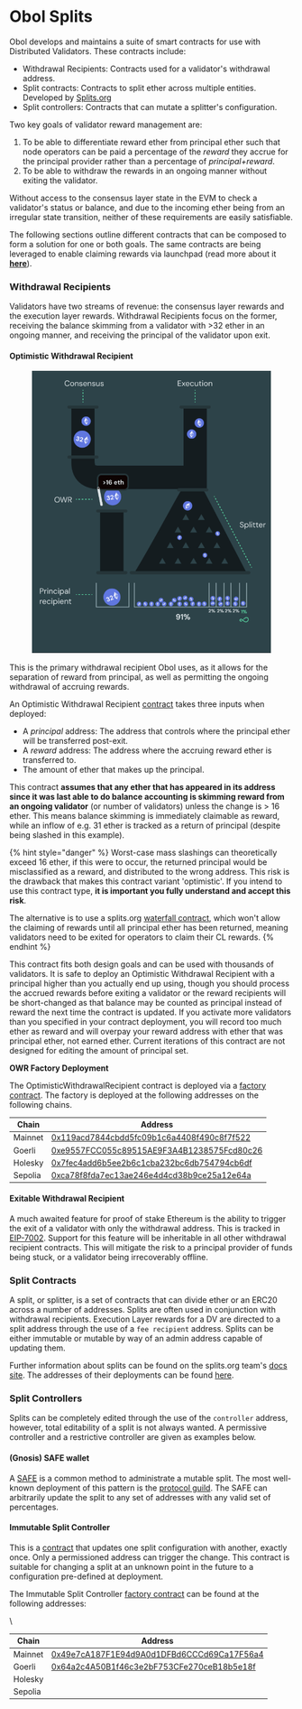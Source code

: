 # Obol Splits

Obol develops and maintains a suite of smart contracts for use with Distributed Validators. These contracts include:

* Withdrawal Recipients: Contracts used for a validator's withdrawal address.
* Split contracts: Contracts to split ether across multiple entities. Developed by [Splits.org](https://splits.org/)
* Split controllers: Contracts that can mutate a splitter's configuration.

Two key goals of validator reward management are:

1. To be able to differentiate reward ether from principal ether such that node operators can be paid a percentage of the _reward_ they accrue for the principal provider rather than a percentage of _principal+reward_.
2. To be able to withdraw the rewards in an ongoing manner without exiting the validator.

Without access to the consensus layer state in the EVM to check a validator's status or balance, and due to the incoming ether being from an irregular state transition, neither of these requirements are easily satisfiable.

The following sections outline different contracts that can be composed to form a solution for one or both goals. The same contracts are being leveraged to enable claiming rewards via launchpad (read more about it [**here**](http://localhost:3000/next/run/running/claim-rewards)).

### Withdrawal Recipients[​](https://docs.obol.org/learn/intro/obol-splits#withdrawal-recipients) <a href="#withdrawal-recipients" id="withdrawal-recipients"></a>

Validators have two streams of revenue: the consensus layer rewards and the execution layer rewards. Withdrawal Recipients focus on the former, receiving the balance skimming from a validator with >32 ether in an ongoing manner, and receiving the principal of the validator upon exit.

#### Optimistic Withdrawal Recipient[​](https://docs.obol.org/learn/intro/obol-splits#optimistic-withdrawal-recipient) <a href="#optimistic-withdrawal-recipient" id="optimistic-withdrawal-recipient"></a>

<figure><img src="../../.gitbook/assets/image (15) (1) (1).png" alt=""><figcaption></figcaption></figure>

This is the primary withdrawal recipient Obol uses, as it allows for the separation of reward from principal, as well as permitting the ongoing withdrawal of accruing rewards.

An Optimistic Withdrawal Recipient [contract](https://github.com/ObolNetwork/obol-splits/blob/main/src/owr/OptimisticWithdrawalRecipient.sol) takes three inputs when deployed:

* A _principal_ address: The address that controls where the principal ether will be transferred post-exit.
* A _reward_ address: The address where the accruing reward ether is transferred to.
* The amount of ether that makes up the principal.

This contract **assumes that any ether that has appeared in its address since it was last able to do balance accounting is skimming reward from an ongoing validator** (or number of validators) unless the change is > 16 ether. This means balance skimming is immediately claimable as reward, while an inflow of e.g. 31 ether is tracked as a return of principal (despite being slashed in this example).

{% hint style="danger" %}
Worst-case mass slashings can theoretically exceed 16 ether, if this were to occur, the returned principal would be misclassified as a reward, and distributed to the wrong address. This risk is the drawback that makes this contract variant 'optimistic'. If you intend to use this contract type, **it is important you fully understand and accept this risk**.

The alternative is to use a splits.org [waterfall contract](https://docs.splits.org/core/waterfall), which won't allow the claiming of rewards until all principal ether has been returned, meaning validators need to be exited for operators to claim their CL rewards.
{% endhint %}

This contract fits both design goals and can be used with thousands of validators. It is safe to deploy an Optimistic Withdrawal Recipient with a principal higher than you actually end up using, though you should process the accrued rewards before exiting a validator or the reward recipients will be short-changed as that balance may be counted as principal instead of reward the next time the contract is updated. If you activate more validators than you specified in your contract deployment, you will record too much ether as reward and will overpay your reward address with ether that was principal ether, not earned ether. Current iterations of this contract are not designed for editing the amount of principal set.

**OWR Factory Deployment**[**​**](https://docs.obol.org/learn/intro/obol-splits#owr-factory-deployment)

The OptimisticWithdrawalRecipient contract is deployed via a [factory contract](https://github.com/ObolNetwork/obol-splits/blob/main/src/owr/OptimisticWithdrawalRecipientFactory.sol). The factory is deployed at the following addresses on the following chains.

| Chain   | Address                                                                                                                       |
| ------- | ----------------------------------------------------------------------------------------------------------------------------- |
| Mainnet | [0x119acd7844cbdd5fc09b1c6a4408f490c8f7f522](https://etherscan.io/address/0x119acd7844cbdd5fc09b1c6a4408f490c8f7f522)         |
| Goerli  | [0xe9557FCC055c89515AE9F3A4B1238575Fcd80c26](https://goerli.etherscan.io/address/0xe9557FCC055c89515AE9F3A4B1238575Fcd80c26)  |
| Holesky | [0x7fec4add6b5ee2b6c1cba232bc6db754794cb6df](https://holesky.etherscan.io/address/0x7fec4add6b5ee2b6c1cba232bc6db754794cb6df) |
| Sepolia | [0xca78f8fda7ec13ae246e4d4cd38b9ce25a12e64a](https://sepolia.etherscan.io/address/0xca78f8fda7ec13ae246e4d4cd38b9ce25a12e64a) |

#### Exitable Withdrawal Recipient[​](https://docs.obol.org/learn/intro/obol-splits#exitable-withdrawal-recipient) <a href="#exitable-withdrawal-recipient" id="exitable-withdrawal-recipient"></a>

A much awaited feature for proof of stake Ethereum is the ability to trigger the exit of a validator with only the withdrawal address. This is tracked in [EIP-7002](https://eips.ethereum.org/EIPS/eip-7002). Support for this feature will be inheritable in all other withdrawal recipient contracts. This will mitigate the risk to a principal provider of funds being stuck, or a validator being irrecoverably offline.

### Split Contracts[​](https://docs.obol.org/learn/intro/obol-splits#split-contracts) <a href="#split-contracts" id="split-contracts"></a>

A split, or splitter, is a set of contracts that can divide ether or an ERC20 across a number of addresses. Splits are often used in conjunction with withdrawal recipients. Execution Layer rewards for a DV are directed to a split address through the use of a `fee recipient` address. Splits can be either immutable or mutable by way of an admin address capable of updating them.

Further information about splits can be found on the splits.org team's [docs site](https://docs.splits.org/). The addresses of their deployments can be found [here](https://docs.splits.org/core/split#addresses).

### Split Controllers[​](https://docs.obol.org/learn/intro/obol-splits#split-controllers) <a href="#split-controllers" id="split-controllers"></a>

Splits can be completely edited through the use of the `controller` address, however, total editability of a split is not always wanted. A permissive controller and a restrictive controller are given as examples below.

#### (Gnosis) SAFE wallet[​](https://docs.obol.org/learn/intro/obol-splits#gnosis-safe-wallet) <a href="#gnosis-safe-wallet" id="gnosis-safe-wallet"></a>

A [SAFE](https://safe.global/) is a common method to administrate a mutable split. The most well-known deployment of this pattern is the [protocol guild](https://protocol-guild.readthedocs.io/en/latest/3-smart-contract.html). The SAFE can arbitrarily update the split to any set of addresses with any valid set of percentages.

#### Immutable Split Controller[​](https://docs.obol.org/learn/intro/obol-splits#immutable-split-controller) <a href="#immutable-split-controller" id="immutable-split-controller"></a>

This is a [contract](https://github.com/ObolNetwork/obol-splits/blob/main/src/controllers/ImmutableSplitController.sol) that updates one split configuration with another, exactly once. Only a permissioned address can trigger the change. This contract is suitable for changing a split at an unknown point in the future to a configuration pre-defined at deployment.

The Immutable Split Controller [factory contract](https://github.com/ObolNetwork/obol-splits/blob/main/src/controllers/ImmutableSplitControllerFactory.sol) can be found at the following addresses:

\


| Chain   | Address                                                                                                                      |
| ------- | ---------------------------------------------------------------------------------------------------------------------------- |
| Mainnet | [0x49e7cA187F1E94d9A0d1DFBd6CCCd69Ca17F56a4](https://etherscan.io/address/0x49e7cA187F1E94d9A0d1DFBd6CCCd69Ca17F56a4)        |
| Goerli  | [0x64a2c4A50B1f46c3e2bF753CFe270ceB18b5e18f](https://goerli.etherscan.io/address/0x64a2c4A50B1f46c3e2bF753CFe270ceB18b5e18f) |
| Holesky |                                                                                                                              |
| Sepolia |                                                                                                                              |

